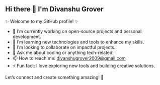 ## Hi there 👋 I'm Divanshu Grover

✨ Welcome to my GitHub profile! ✨  

- 🔭 I’m currently working on open-source projects and personal development.  
- 🌱 I’m learning new technologies and tools to enhance my skills.  
- 👯 I’m looking to collaborate on impactful projects.  
- 💬 Ask me about coding or anything tech-related!  
- 📫 How to reach me: divanshugrover2009@gmail.com
- ⚡ Fun fact: I love exploring new tools and building creative solutions.  

Let’s connect and create something amazing! 🚀  

